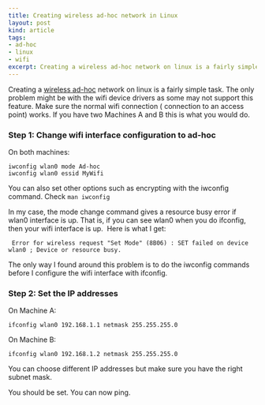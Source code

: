 ```yaml
---
title: Creating wireless ad-hoc network in Linux
layout: post
kind: article
tags:
- ad-hoc
- linux
- wifi
excerpt: Creating a wireless ad-hoc network on linux is a fairly simple task
---
```


Creating a [wireless ad-hoc](http://en.wikipedia.org/wiki/Ad-hoc_network") network on linux is a fairly simple task. The
only problem might be with the wifi device drivers as some may not support this feature. Make sure the normal wifi
connection ( connection to an access point) works. If you have two Machines A and B this is what you would do.

### Step 1: Change wifi interface configuration to ad-hoc

On both machines:

    iwconfig wlan0 mode Ad-hoc
    iwconfig wlan0 essid MyWifi

You can also set other options such as encrypting with the iwconfig command.  Check `man iwconfig`

In my case, the mode change command gives a resource busy error if wlan0 interface is up. That is, if you can see wlan0 when you do ifconfig, then your wifi interface is up.  Here is what I get:

` Error for wireless request "Set Mode" (8B06) : SET failed on device wlan0 ; Device or resource busy.`

The only way I found around this problem is to do the iwconfig commands before I configure the wifi interface with ifconfig.

### Step 2: Set the IP addresses 

On Machine A:

    ifconfig wlan0 192.168.1.1 netmask 255.255.255.0

On Machine B:

    ifconfig wlan0 192.168.1.2 netmask 255.255.255.0

You can choose different IP addresses but make sure you have the right subnet mask.

You should be set. You can now ping.
